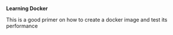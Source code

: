 **Learning Docker**

This is a good primer on how to create a docker image and test its performance
